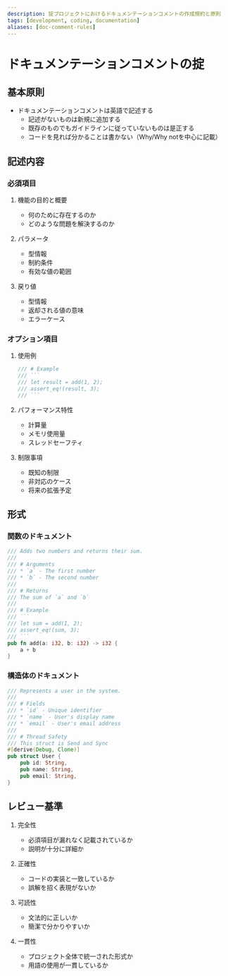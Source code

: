 ```yaml
---
description: 掟プロジェクトにおけるドキュメンテーションコメントの作成規約と原則
tags: [development, coding, documentation]
aliases: [doc-comment-rules]
---
```


# ドキュメンテーションコメントの掟

## 基本原則

- ドキュメンテーションコメントは英語で記述する
  - 記述がないものは新規に追加する
  - 既存のものでもガイドラインに従っていないものは是正する
  - コードを見れば分かることは書かない（Why/Why notを中心に記載）

## 記述内容

### 必須項目

1. 機能の目的と概要
   - 何のために存在するのか
   - どのような問題を解決するのか

2. パラメータ
   - 型情報
   - 制約条件
   - 有効な値の範囲

3. 戻り値
   - 型情報
   - 返却される値の意味
   - エラーケース

### オプション項目

1. 使用例

   ```rust
   /// # Example
   /// ```
   /// let result = add(1, 2);
   /// assert_eq!(result, 3);
   /// ```
   ```

2. パフォーマンス特性
   - 計算量
   - メモリ使用量
   - スレッドセーフティ

3. 制限事項
   - 既知の制限
   - 非対応のケース
   - 将来の拡張予定

## 形式

### 関数のドキュメント

```rust
/// Adds two numbers and returns their sum.
///
/// # Arguments
/// * `a` - The first number
/// * `b` - The second number
///
/// # Returns
/// The sum of `a` and `b`
///
/// # Example
/// ```
/// let sum = add(1, 2);
/// assert_eq!(sum, 3);
/// ```
pub fn add(a: i32, b: i32) -> i32 {
    a + b
}
```

### 構造体のドキュメント

```rust
/// Represents a user in the system.
///
/// # Fields
/// * `id` - Unique identifier
/// * `name` - User's display name
/// * `email` - User's email address
///
/// # Thread Safety
/// This struct is Send and Sync
#[derive(Debug, Clone)]
pub struct User {
    pub id: String,
    pub name: String,
    pub email: String,
}
```

## レビュー基準

1. 完全性
   - 必須項目が漏れなく記載されているか
   - 説明が十分に詳細か

2. 正確性
   - コードの実装と一致しているか
   - 誤解を招く表現がないか

3. 可読性
   - 文法的に正しいか
   - 簡潔で分かりやすいか

4. 一貫性
   - プロジェクト全体で統一された形式か
   - 用語の使用が一貫しているか